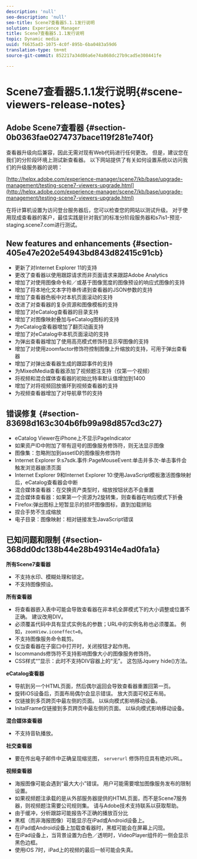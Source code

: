 ```yaml
---
description: 'null'
seo-description: 'null'
seo-title: Scene7查看器5.1.1发行说明
solution: Experience Manager
title: Scene7查看器5.1.1发行说明
topic: Dynamic media
uuid: f6635ad3-1075-4c0f-895b-6ba0483a59d6
translation-type: tm+mt
source-git-commit: 852217a34d86a6e74a868dc27b9cad5e308441fe

---
```



# Scene7查看器5.1.1发行说明{#scene-viewers-release-notes}

## Adobe Scene7查看器 {#section-0b0363fae0274737bace119f281e740f}

查看器升级向后兼容，因此无需对现有Web代码进行任何更改。 但是，建议您在我们的分阶段环境上测试新查看器。 以下网站提供了有关如何设置系统以访问我们的升级服务器的说明：

[http://helpx.adobe.com/experience-manager/scene7/kb/base/upgrade-management/testing-scene7-viewers-upgrade.html](http://helpx.adobe.com/experience-manager/scene7/kb/base/upgrade-management/testing-scene7-viewers-upgrade.html)

在将计算机设置为访问登台服务器后，您可以检查您的网站以测试升级。 对于使用现成查看器的客户，最佳实践是针对我们的标准分阶段服务器和s7is1-预览-staging.scene7.com进行测试。

## New features and enhancements {#section-405e47e202e54943bd843d82415c91cb}

* 更新了对Internet Explorer 11的支持
* 更改了查看器以使用跟踪请求而非页面请求来跟踪Adobe Analytics
* 增加了对使用图像命令和／或基于图像宽度的图像预设的响应式图像的支持
* 增加了将本地化文本字符串传递到查看器的JSON参数的支持
* 增加了查看器色板中对本机页面滚动的支持
* 改进了对查看器的复杂资源和图像模板的支持
* 增加了对eCatalog查看器的目录支持
* 增加了对图像映射叠加与eCatalog图标的支持
* 为eCatalog查看器增加了翻页动画支持
* 增加了对eCatalog中本机页面滚动的支持
* 为弹出查看器增加了使用高亮模式修饰符显示窄图像的支持
* 增加了对使用zoomfactor修饰符控制图像上升缩放的支持，可用于弹出查看器
* 增加了对弹出查看器生成的跟踪事件的支持
* 为MixedMedia查看器添加了视频题注支持（仅第一个视频）
* 将视频和混合媒体查看器的初始比特率默认值增加到1400
* 增加了对将视频回放循环到视频查看器的支持
* 为视频查看器增加了对导航章节的支持

## 错误修复 {#section-83698d163c304b6fb99a98d857cd3c27}

* eCatalog Viewer在iPhone上不显示PageIndicator
* 如果资产ID中附加了带有逗号的图像服务修饰符，则无法显示图像
* 图像集：忽略附加到assetID的图像服务修饰符
* Internet Explorer 9:s7sdk.事件:PageMouseEvent:单击并多次-单击事件会触发浏览器崩溃页面
* Internet Explorer 9和Internet Explorer 10:使用JavaScript模板激活图像映射后，eCatalog查看器会中断
* 混合媒体查看器：在交换资产类型时，缩放按钮状态不会重置
* 混合媒体查看器：如果第一个资源为2旋转集，则查看器在响应模式下折叠
* Firefox:弹出图标上短暂显示的损坏图像图标，直到加载拼贴
* 捏合手势不生成缩放
* 电子目录：图像映射：相对链接发生JavaScript错误

## 已知问题和限制 {#section-368dd0dc138b44e28b49314e4ad0fa1a}

**所有Scene7查看器**

* 不支持水印、模糊处理和锁定。
* 不支持图像预设。

**所有查看器**

* 将查看器嵌入表中可能会导致查看器在非本机全屏模式下的大小调整或位置不正确。 建议改用DIV。
* 必须覆盖代码中具有显式实例名的参数；URL中的实例名称也必须覆盖。 例如，`zoomView.iconeffect=0`。
* 不支持图像服务命令裁剪。
* 仅当查看器在子窗口中打开时，关闭按钮才起作用。
* Iscommands修饰符不支持影响图像大小的图像服务修饰符。
* CSS样式“”显示：此时不支持DIV容器上的“无”。 这包括Jquery hide()方法。

**eCatalog查看器**

* 导航到另一个HTML页面，然后偶尔返回会导致查看器重置回第一页。
* 旋转iOS设备后，页面布局偶尔会显示错误。 放大页面可校正布局。
* 仅链接到多页跨页中最左侧的页面。 以纵向模式影响移动设备。
* InitalFrame仅链接到多页跨页中最左侧的页面。 以纵向模式影响移动设备。

**混合媒体查看器**

* 不支持音轨播放。

**社交查看器**

* 要在传出电子邮件中正确呈现缩览图， `serverurl` 修饰符应具有绝对URL。

**视频查看器**

* 海报图像可能会遇到“最大大小”错误。 用户可能需要增加图像服务发布的限制设置。
* 如果视频题注承载的是从外部服务器提供的HTML页面，而不是Scene7服务器，则视频题注需要公司规则集。 请与Adobe技术支持联系以获取帮助。
* 由于缓冲，分析跟踪可能报告不正确的播放百分比
* 黑框（而非海报图像）可能显示在iPad或Android设备上。
* 在iPad或Android设备上加载查看器时，黑框可能会在屏幕上闪现。
* 在iPad设备上，当背景设置为白色／透明时，VideoPlayer组件的一侧会显示黑色边框。
* 使用iOS 7时，iPad上的视频的最后一帧可能会失真。

